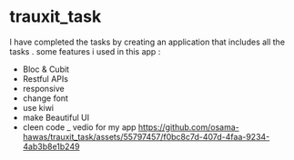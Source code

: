 # trauxit_task

I have completed the tasks by creating an application that includes all the tasks .
some features i used in this app :
- Bloc & Cubit
- Restful APIs
- responsive
- change font
- use kiwi
- make Beautiful UI
- cleen code
  _ vedio for my app
  https://github.com/osama-hawas/trauxit_task/assets/55797457/f0bc8c7d-407d-4faa-9234-4ab3b8e1b249
